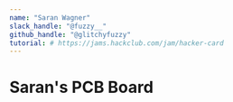 ```yaml
---
name: "Saran Wagner"
slack_handle: "@fuzzy__"
github_handle: "@glitchyfuzzy"
tutorial: # https://jams.hackclub.com/jam/hacker-card
---
```


# Saran's PCB Board

<!-- My first go at making a PCB board. It shows my contact info on me and some art. -->

<!-- 10 of these cost about $2.00 -->
